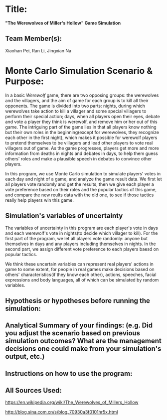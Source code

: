 # Title: 
**"The Werewolves of Miller's Hollow" Game Simulation**
## Team Member(s):
Xiaohan Pei, Ran Li, Jingxian Na

# Monte Carlo Simulation Scenario & Purpose:
In a basic *Werewolf* game, there are two opposing groups: the werewolves and the villagers, and the aim of game for each group is to kill all their opponents. The game is divided into two parts: nights, during which werewolves take action to kill a villager and some special villagers to perform their special action; days, when all players open their eyes, debate and vote a player they think is werewolf, and remove him or her out of this game. The intriguing part of the game lies in that all players know nothing but their own roles in the beginning(except for werewolves, they recognize each other in the first night), which makes it possible for werewolf players to pretend themselves to be villagers and lead other players to vote real villagers out of game. As the game progresses, players get more and more information from deaths in nights and debates in days, to help them guess others' roles and make a plausible speech in debates to convince other players.

In this program, we use Monte Carlo simulation to simulate players' votes in each day and night of a game, and analyze the game result data. We first let all players vote randomly and get the results, then we give each player a vote preference based on their roles and the popular tactics of this game, and compare the new reults data with the old one, to see if those tactics really help players win this game.

## Simulation's variables of uncertainty
The variables of uncertainty in this program are each player's vote in days and each werewolf's vote in nights(to decide which villager to kill). For the first part of the program, we let all players vote randomly: anyone but themselves in days and any players including themselves in nights. In the second part, we assign different vote preference to each players baesd on popular tactics.

We think these uncertain variables can represent real players' actions in game to some extent, for people in real games make decisions based on others' characteristics(if they know each other), actions, speeches, facial expressions and body languages, all of which can be simulated by random variables.

## Hypothesis or hypotheses before running the simulation:

## Analytical Summary of your findings: (e.g. Did you adjust the scenario based on previous simulation outcomes?  What are the management decisions one could make from your simulation's output, etc.)

## Instructions on how to use the program:

## All Sources Used:
https://en.wikipedia.org/wiki/The_Werewolves_of_Millers_Hollow

http://blog.sina.com.cn/s/blog_70930a3f0101hr5x.html

